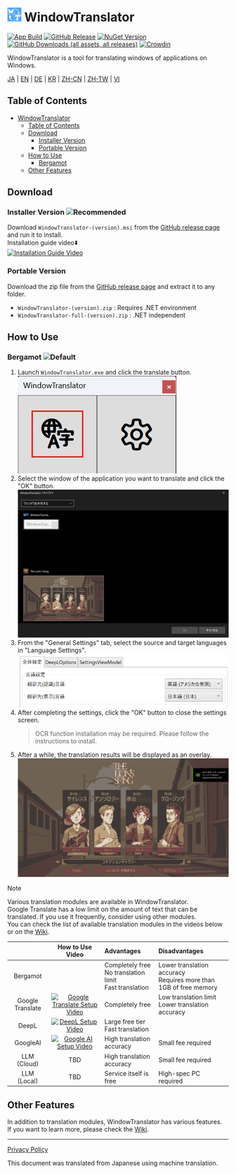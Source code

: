 # <img src="images/wt.png" width="32" > WindowTranslator

[![App Build](https://github.com/Freeesia/WindowTranslator/actions/workflows/dotnet-desktop.yml/badge.svg)](https://github.com/Freeesia/WindowTranslator/actions/workflows/dotnet-desktop.yml)
[![GitHub Release](https://img.shields.io/github/v/release/Freeesia/WindowTranslator)](https://github.com/Freeesia/WindowTranslator/releases/latest)
[![NuGet Version](https://img.shields.io/nuget/v/WindowTranslator.Abstractions)](https://www.nuget.org/packages/WindowTranslator.Abstractions)
[![GitHub Downloads (all assets, all releases)](https://img.shields.io/github/downloads/Freeesia/WindowTranslator/total)](https://github.com/Freeesia/WindowTranslator/releases/latest)
[![Crowdin](https://badges.crowdin.net/windowtranslator/localized.svg)](https://crowdin.com/project/windowtranslator)

WindowTranslator is a tool for translating windows of applications on Windows.

[JA](README.md) | [EN](./README.en.md) | [DE](./README.de.md) | [KR](./README.kr.md) | [ZH-CN](./README.zh-cn.md) | [ZH-TW](./README.zh-tw.md) | [VI](./README.vi.md)

## Table of Contents
- [ WindowTranslator](#-windowtranslator)
  - [Table of Contents](#table-of-contents)
  - [Download](#download)
    - [Installer Version ](#installer-version-)
    - [Portable Version](#portable-version)
  - [How to Use](#how-to-use)
    - [Bergamot ](#bergamot-)
  - [Other Features](#other-features)

## Download
### Installer Version ![Recommended](https://img.shields.io/badge/Recommended-brightgreen)

Download `WindowTranslator-(version).msi` from the [GitHub release page](https://github.com/Freeesia/WindowTranslator/releases/latest) and run it to install.  
Installation guide video⬇️  
[![Installation Guide Video](https://github.com/user-attachments/assets/b5babc02-715b-43bc-ba97-f23078ffd39b)](https://youtu.be/wvcbCLA9chQ?t=7)

### Portable Version

Download the zip file from the [GitHub release page](https://github.com/Freeesia/WindowTranslator/releases/latest) and extract it to any folder.  
- `WindowTranslator-(version).zip` : Requires .NET environment  
- `WindowTranslator-full-(version).zip` : .NET independent

## How to Use

### Bergamot ![Default](https://img.shields.io/badge/Default-brightgreen)

1. Launch `WindowTranslator.exe` and click the translate button.  
   ![Translate Button](images/translate.png)
2. Select the window of the application you want to translate and click the "OK" button.  
   ![Window Selection](images/select.png)
3. From the "General Settings" tab, select the source and target languages in "Language Settings".  
   ![Language Settings](images/language.png)
4. After completing the settings, click the "OK" button to close the settings screen.  
   > OCR function installation may be required.
   > Please follow the instructions to install.
5. After a while, the translation results will be displayed as an overlay.  
   ![Translation Result](images/result.png)

> [!NOTE]
> Various translation modules are available in WindowTranslator.  
> Google Translate has a low limit on the amount of text that can be translated. If you use it frequently, consider using other modules.  
> You can check the list of available translation modules in the videos below or on the [Wiki](https://github.com/Freeesia/WindowTranslator/wiki#翻訳).
> 
> |                |                                                           How to Use Video                                                            | Advantages                    | Disadvantages                        |
> | :------------: | :-----------------------------------------------------------------------------------------------------------------------------------: | :---------------------------- | :----------------------------------- |
> |   Bergamot     | | Completely free<br/>No translation limit<br/>Fast translation | Lower translation accuracy<br/>Requires more than 1GB of free memory |
> |   Google Translate   | [![Google Translate Setup Video](https://github.com/user-attachments/assets/bbf45370-0387-47e1-b690-3183f37e06d2)](https://youtu.be/83A8T890N5M)  | Completely free | Low translation limit<br/>Lower translation accuracy |
> |     DeepL      |   [![DeepL Setup Video](https://github.com/user-attachments/assets/4abd512f-cff9-45a8-852b-722641458f0b)](https://youtu.be/D7Yb6rIVPI0)   | Large free tier<br/>Fast translation | |
> |    GoogleAI    | [![Google AI Setup Video](https://github.com/user-attachments/assets/9d3a91ab-f1aa-4079-be68-622212ab1b68)](https://youtu.be/Oht0z03M91I) | High translation accuracy | Small fee required |
> | LLM (Cloud) | TBD | High translation accuracy | Small fee required |
> | LLM (Local) | TBD | Service itself is free | High-spec PC required |

## Other Features

In addition to translation modules, WindowTranslator has various features.  
If you want to learn more, please check the [Wiki](https://github.com/Freeesia/WindowTranslator/wiki).

---
[Privacy Policy](PrivacyPolicy.md)

This document was translated from Japanese using machine translation.